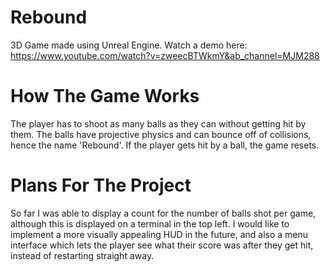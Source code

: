 # Rebound
3D Game made using Unreal Engine. 
Watch a demo here:
https://www.youtube.com/watch?v=zweecBTWkmY&ab_channel=MJM288
# How The Game Works
The player has to shoot as many balls as they can without getting hit by them. 
The balls have projective physics and can bounce off of collisions, hence the name 'Rebound'.
If the player gets hit by a ball, the game resets.
# Plans For The Project
So far I was able to display a count for the number of balls shot per game, although this is displayed on a terminal in the top left. I would like to implement a more visually appealing HUD in the future, and also a menu interface which lets the player see what their score was after they get hit, instead of restarting straight away. 
